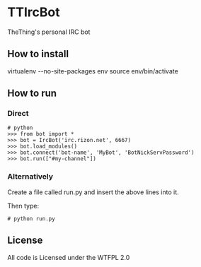 TTIrcBot
========

TheThing's personal IRC bot

## How to install

 virtualenv --no-site-packages env
 source env/bin/activate

## How to run

### Direct

    # python
    >>> from bot import *
    >>> bot = IrcBot('irc.rizon.net', 6667)
    >>> bot.load_modules()
    >>> bot.connect('bot-name', 'MyBot', 'BotNickServPassword')
    >>> bot.run(["#my-channel"])

### Alternatively

Create a file called run.py and insert the above lines into it.

Then type:

    # python run.py

## License

All code is Licensed under the WTFPL 2.0
